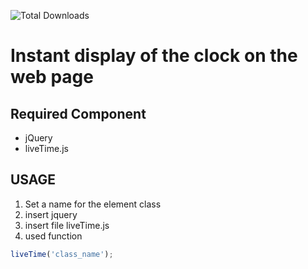 <a><img src="https://img.shields.io/badge/JavaScript-jQuery-yellow" alt="Total Downloads"></a>

<h1>Instant display of the clock on the web page

## Required Component
- jQuery
- liveTime.js

## USAGE
1. Set a name for the element class
2. insert jquery
3. insert file liveTime.js
4. used function
```javascript
liveTime('class_name');
```